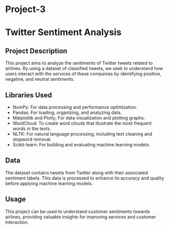 # Project-3
# Twitter Sentiment Analysis 

## Project Description
This project aims to analyze the sentiments of Twitter tweets related to airlines. By using a dataset of classified tweets, we seek to understand how users interact with the services of these companies by identifying positive, negative, and neutral sentiments.

## Libraries Used
- NumPy: For data processing and performance optimization.
- Pandas: For loading, organizing, and analyzing data.
- Matplotlib and Plotly; For data visualization and plotting graphs.
- WordCloud: To create word clouds that illustrate the most frequent words in the texts.
- NLTK: For natural language processing, including text cleaning and stopword removal.
- Scikit-learn: For building and evaluating machine learning models.

## Data
The dataset contains tweets from Twitter along with their associated sentiment labels. This data is processed to enhance its accuracy and quality before applying machine learning models.

## Usage
This project can be used to understand customer sentiments towards airlines, providing valuable insights for improving services and customer interaction.
